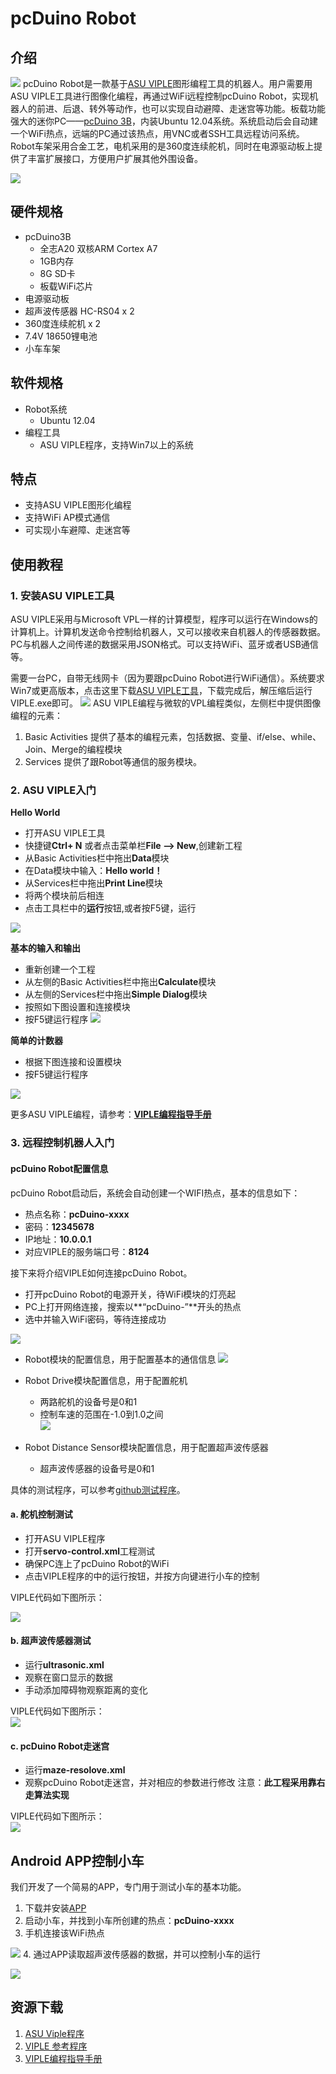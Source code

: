 # pcDuino Robot

## 介绍  
![](picture/0.png)
pcDuino Robot是一款基于[ASU VIPLE](http://venus.eas.asu.edu/WSRepository/VIPLE/)图形编程工具的机器人。用户需要用ASU VIPLE工具进行图像化编程，再通过WiFi远程控制pcDuino Robot，实现机器人的前进、后退、转外等动作，也可以实现自动避障、走迷宫等功能。板载功能强大的迷你PC——[pcDuino 3B](http://www.linksprite.com/linksprite-pcduino3/)，内装Ubuntu 12.04系统。系统启动后会自动建一个WiFi热点，远端的PC通过该热点，用VNC或者SSH工具远程访问系统。Robot⻋架采用合金工艺，电机采用的是360度连续舵机，同时在电源驱动板上提供了丰富扩展接口，方便用户扩展其他外围设备。

![](picture/robot.jpg)

## 硬件规格
- pcDuino3B
	- 全志A20 双核ARM Cortex A7
	- 1GB内存
	- 8G SD卡
	- 板载WiFi芯片
- 电源驱动板  
- 超声波传感器 HC-RS04 x 2  
- 360度连续舵机 x 2  
- 7.4V 18650锂电池
- 小车车架 

## 软件规格
* Robot系统
	* Ubuntu 12.04
* 编程工具
	* ASU VIPLE程序，支持Win7以上的系统

## 特点
* 支持ASU VIPLE图形化编程
* 支持WiFi AP模式通信
* 可实现小车避障、走迷宫等

## 使用教程

### 1. 安装ASU VIPLE工具
ASU VIPLE采用与Microsoft VPL一样的计算模型，程序可以运行在Windows的计算机上。计算机发送命令控制给机器人，又可以接收来自机器人的传感器数据。PC与机器人之间传递的数据采用JSON格式。可以支持WiFi、蓝牙或者USB通信等。

需要一台PC，自带无线网卡（因为要跟pcDuino Robot进行WiFi通信）。系统要求Win7或更高版本，点击这里下载[ASU VIPLE工具](https://s3.amazonaws.com/linksprite/robot/viple/ASP-VIPLE-3.2.2.zip)，下载完成后，解压缩后运行VIPLE.exe即可。
![](picture/viple.png)
ASU VIPLE编程与微软的VPL编程类似，左侧栏中提供图像编程的元素：
1. Basic Activities
提供了基本的编程元素，包括数据、变量、if/else、while、Join、Merge的编程模块
2. Services
提供了跟Robot等通信的服务模块。

### 2. ASU VIPLE入门
**Hello World**
* 打开ASU VIPLE工具
* 快捷键**Ctrl+ N** 或者点击菜单栏**File --> New**,创建新工程
* 从Basic Activities栏中拖出**Data**模块
* 在Data模块中输入：**Hello world！**
* 从Services栏中拖出**Print Line**模块
* 将两个模块前后相连
* 点击工具栏中的**运行**按钮,或者按F5键，运行

![](picture/hello.png)

**基本的输入和输出**
* 重新创建一个工程
* 从左侧的Basic Activities栏中拖出**Calculate**模块
* 从左侧的Services栏中拖出**Simple Dialog**模块
* 按照如下图设置和连接模块
* 按F5键运行程序
![](picture/IO.png)

**简单的计数器**
* 根据下图连接和设置模块
* 按F5键运行程序

![](picture/counter.png)

更多ASU VIPLE编程，请参考：**[VIPLE编程指导手册](https://s3.amazonaws.com/linksprite/robot/viple/IntroductionVIPLE.pdf)**

### 3. 远程控制机器人入门

#### pcDuino Robot配置信息

pcDuino Robot启动后，系统会自动创建一个WIFI热点，基本的信息如下：
* 热点名称：**pcDuino-xxxx**
* 密码：**12345678**
* IP地址：**10.0.0.1**
* 对应VIPLE的服务端口号：**8124**

接下来将介绍VIPLE如何连接pcDuino Robot。

* 打开pcDuino Robot的电源开关，待WiFi模块的灯亮起
* PC上打开网络连接，搜索以**“pcDuino-”**开头的热点
* 选中并输入WiFi密码，等待连接成功

![](picture/ap.jpg)

* Robot模块的配置信息，用于配置基本的通信信息
![](picture/robot-set.png)


* Robot Drive模块配置信息，用于配置舵机
	* 两路舵机的设备号是0和1
	* 控制车速的范围在-1.0到1.0之间 	
![](picture/drive.png)

* Robot Distance Sensor模块配置信息，用于配置超声波传感器
	* 超声波传感器的设备号是0和1


具体的测试程序，可以参考[github测试程序](https://github.com/YaoQ/pcDuinoRobot)。

#### a. 舵机控制测试 
* 打开ASU VIPLE程序
* 打开**servo-control.xml**工程测试 
* 确保PC连上了pcDuino Robot的WiFi  
* 点击VIPLE程序的中的运行按钮，并按方向键进行小车的控制  

VIPLE代码如下图所示：  

![](picture/2.png)  

#### b. 超声波传感器测试
* 运行**ultrasonic.xml**
* 观察在窗口显示的数据
* 手动添加障碍物观察距离的变化  

VIPLE代码如下图所示：  
![](picture/3.png)   

#### c. pcDuino Robot走迷宫
* 运行**maze-resolove.xml**
* 观察pcDuino Robot走迷宫，并对相应的参数进行修改
注意：**此工程采用靠右走算法实现**

VIPLE代码如下图所示：  
![](picture/4.png) 

## Android APP控制小车
我们开发了一个简易的APP，专门用于测试小车的基本功能。
1. 下载并安装[APP](https://github.com/YaoQ/pcDuinoRobot/tree/master/APP)
2. 启动小车，并找到小车所创建的热点：**pcDuino-xxxx**
3. 手机连接该WiFi热点

![](./picture/app1.png)
4. 通过APP读取超声波传感器的数据，并可以控制小车的运行

![](./picture/app2.png)


## 资源下载
1. [ASU Viple程序](https://s3.amazonaws.com/linksprite/robot/viple/ASP-VIPLE-3.2.2.zip)
2. [VIPLE 参考程序](https://github.com/YaoQ/pcDuinoRobot)
3. [VIPLE编程指导手册](https://s3.amazonaws.com/linksprite/robot/viple/IntroductionVIPLE.pdf)
